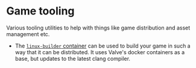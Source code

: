 # Game tooling

Various tooling utilities to help with things like game distribution and asset management etc.

* The [`linux-builder` container](./linux-builder/) can be used to build your game in such a way that it can be distributed. It uses Valve's docker containers as a base, but updates to the latest clang compiler.
